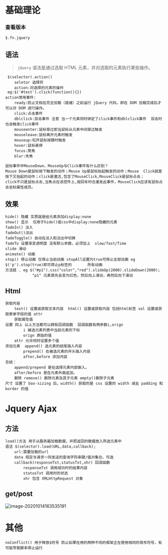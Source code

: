 # 基础理论

### 查看版本

```jQuery
$.fn.jquery
```
## 语法
> `jQuery` 语法是通过选取 HTML 元素，并对选取的元素执行某些操作。

```
 $(selector).action()
 	seletor 选择符  
 	action:对选择的元素的操作
 eg:$('#test').click(function(){})
action常用事件:
	ready:防止文档在完全加载（就绪）之前运行 jQuery 代码，即在 DOM 加载完成后才可以对 DOM 进行操作。
	click:点击事件
	dblclick:双击事件 注意 当一个元素同时绑定了click事件和dblclick事件  双击时也会触发click事件
	mouseenter:鼠标穿过即当鼠标从元素中间穿过触发
	mouseleave:鼠标离开元素时触发
	mouseup:松开鼠标按键时触发
	hover:鼠标悬停
	focus:聚焦
	blur:失焦
```

```
鼠标事件中MouseDown、MouseUp与Click事件有什么区别？
Mouse Down是鼠标按下触发的动作；Mouse Up是鼠标抬起触发的动作；Mouse  Click就是按下又抬起的动作；click是激活,包含了MouseClick,MouseClick是鼠标点击；
click不只是鼠标点击,当焦点在该控件上,按回车时也激发此事件，MouseClick应该有鼠标点击坐标属性成员。
```

## 效果

```
hide() 隐藏 实质就是给元素添加display:none
show() 显示  仅用于hide()或css中display:none隐藏的元素
fadeIn() 淡入
fadeOut()淡出
fadeToggle() 自动在淡入和淡出中切换
fadeTo 设置渐变透明度 没有默认参数，必须加上  slow/fast/Time  
slide 滑动
animate() 动画
stop() 停止动画 仅停止当前动画 stopAll设置为true可停止全部动画 eg $('p').stop(true)即可停止p标签的		 所有动画
方法链 . eg $("#p1").css("color","red").slideUp(2000).slideDown(2000);
			"p1" 元素首先会变为红色，然后向上滑动，再然后向下滑动
```

## Html

```
获取内容 
	text() 设置或获取文本内容  html() 设置或获取内容 包括html标签 val 设置或获取表单字段的值 attr 	
	获取属性值
设置 同上 以上方法都可以拥有回调函数  回调函数有两参数i,orign
		i 被选元素列表中当前元素的下标
		orign 原始的值
	attr 允许同时设置多个值
添加元素  append() 选元素的结尾插入内容
		prepend() 在被选元素的开头插入内容
		after,before 添加内容
总结：
	append/prepend 是在选择元素内部嵌入。
	after/before 是在元素外面追加。
	删除 remove() 删除元素及其子元素 empty()删除子元素
尺寸 设置了 box-sizing 后，width() 获取的是 css 设置的 width 减去 padding 和 border 的值
```

# Jquery Ajax

## 方法

```
load()方法 用于从服务器加载数据，并把返回的数据放入所选元素中
语法 $(selector).load(URL,data,callback);
	url:需要加载的url
	data 规定与请求一同发送的查询字符串键/值对集合。可选
	callback(responseTxt,statusTxt,xhr) 回调函数
		responseTxt 调用成功时的结果内容
		statusTxt 调用时的状态
		xhr 包含 XMLHttpRequest 对象
```

## get/post

![image-20201014163535191](C:\Users\zhuyong\AppData\Roaming\Typora\typora-user-images\image-20201014163535191.png)

# 其他

```
noConflict() 用于释放$符号 防止如果在用的两种不同的框架正在使用相同的简写符号，有可能导致脚本停止运行
```

